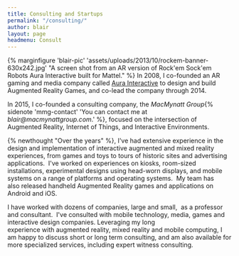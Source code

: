 ```yaml
---
title: Consulting and Startups
permalink: "/consulting/"
author: blair
layout: page
headmenu: Consult
---
```


{% marginfigure 'blair-pic' 'assets/uploads/2013/10/rockem-banner-630x242.jpg' "A screen shot from an AR version of Rock'em Sock'em Robots Aura Interactive built for Mattel." %}
In 2008, I co-founded an AR gaming and media company called [Aura Interactive](http://aurainterface.com) to design and build Augmented Reality Games, and co-lead the company through 2014.  

In 2015, I co-founded a consulting company, the _MacMynatt Group_{% sidenote 'mmg-contact' 'You can contact me at _blair@macmynattgroup.com_.' %}, focused on the intersection of Augmented Reality, Internet of Things, and Interactive Environments.

{% newthought "Over the years" %}, I've had extensive experience in the design and implementation of interactive augmented and mixed reality experiences, from games and toys to tours of historic sites and advertising applications.  I've worked on experiences on kiosks, room-sized installations, experimental designs using head-worn displays, and mobile systems on a range of platforms and operating systems.  My team has also released handheld Augmented Reality games and applications on Android and iOS.

I have worked with dozens of companies, large and small,  as a professor and consultant.  I've consulted with mobile technology, media, games and interactive design companies. Leveraging my long experience with augmented reality, mixed reality and mobile computing, I am happy to discuss short or long term consulting, and am also available for more specialized services, including expert witness consulting.
